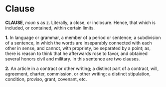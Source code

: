 # Clause

**CLAUSE**, _noun_ s as z. Literally, a close, or inclosure. Hence, that which is included, or contained, within certain limits.

**1.** In language or grammar, a member of a period or sentence; a subdivision of a sentence, in which the words are inseparably connected with each other in sense, and cannot, with propriety, be separated by a point; as, there is reason to think that he afterwards rose to favor, and obtained several honors civil and military. In this sentence are two clauses.

**2.** An article in a contract or other writing; a distinct part of a contract, will, agreement, charter, commission, or other writing; a distinct stipulation, condition, proviso, grant, covenant, etc.